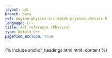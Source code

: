 ```yaml
---
layout: api
branch: beta
ref: engine-physics-src-dmsdk-physics-physics-h
language: C++
title: API reference (Physics)
type: Defold C++
pagefind_exclude: true
---
```

{% include anchor_headings.html html=content %}